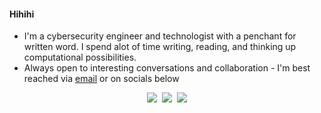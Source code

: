 #### Hihihi 

- I'm a cybersecurity engineer and technologist with a penchant for written word. I spend alot of time writing, reading, and thinking up computational possibilities.
- Always open to interesting conversations and collaboration - I'm best reached via [email]() or on socials below


<p align="center">
   <kbd>
  <a href="https://twitter.com/ashleytolb"><img src="https://img.shields.io/badge/-%40ashleytolb-fdf5f3?style=for-the-badge&logo=twitter" /></a>
</a> <a href="https://www.linkedin.com/in/ashleytolbert" title="LinkedIn"><img src="https://img.shields.io/badge/-ashleytolbert-fdf5f3?style=for-the-badge&logo=Linkedin" /></a> <a href="https://ashleytolbert.github.io" title="Personal Site"><img src="https://img.shields.io/badge/-ashleytolbert.com-fdf5f3?style=for-the-badge" /></a>
  </kbd>
</p>

</a>
  </kbd>
</p>

<!--
**ashleytolbert/ashleytolbert** is a ✨ _special_ ✨ repository because its `README.md` (this file) appears on your GitHub profile.
-->

